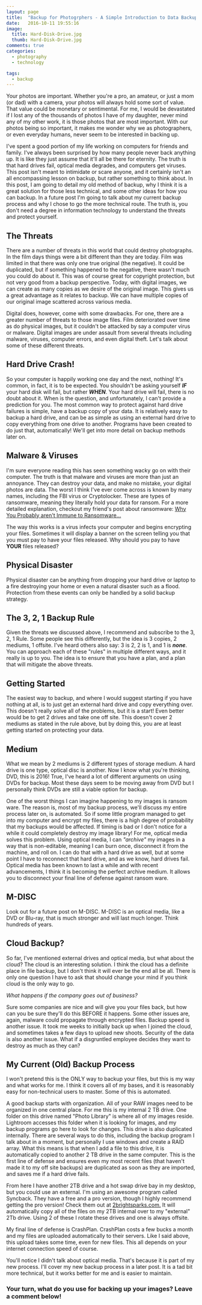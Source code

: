 ```yaml
---
layout: page
title:  "Backup for Photogrphers - A Simple Introduction to Data Backup"
date:   2016-10-11 19:55:16
image:
  title: Hard-Disk-Drive.jpg
  thumb: Hard-Disk-Drive.jpg
comments: true
categories:
  - photography
  - technology

tags:
  - backup
---
```



Your photos are important.  Whether you're a pro, an amateur, or just a mom (or dad) with a camera, your photos will always hold some sort of value.  That value could be monetary or sentimental.  For me, I would be devastated if I lost any of the thousands of photos I have of my daughter, never mind any of my other work,  it is those photos that are most important.  With our photos being so important, it makes me wonder why we as photographers, or even everyday humans, never seem to be interested in backing up.

I've spent a good portion of my life working on computers for friends and family.  I've always been surprised by how many people never back anything up.  It is like they just assume that it'll all be there for eternity.  The truth is that hard drives fail, optical media degrades, and computers get viruses.  This post isn't meant to intimidate or scare anyone, and it certainly isn't an all encompassing lesson on backup, but rather something to think about.  In this post, I am going to detail my old method of backup, why I think it is a great solution for those less technical, and some other ideas for how you can backup.  In a future post I'm going to talk about my current backup process and why I chose to go the more technical route.  The truth is, you don't need a degree in information technology to understand the threats and protect yourself.
<h2>The Threats</h2>
There are a number of threats in this world that could destroy photographs.  In the film days things were a bit different than they are today.  Film was limited in that there was only one true original (the negative).  It could be duplicated, but if something happened to the negative, there wasn't much you could do about it.  This was of course great for copyright protection, but not very good from a backup perspective.  Today, with digital images, we can create as many copies as we desire of the original image.  This gives us a great advantage as it relates to backup.  We can have multiple copies of our original image scattered across various media.

Digital does, however, come with some drawbacks.  For one, there are a greater number of threats to those image files.  Film deteriorated over time as do physical images, but it couldn't be attacked by say a computer virus or malware.  Digital images are under assault from several threats including malware, viruses, computer errors, and even digital theft.  Let's talk about some of these different threats.


<h2>Hard Drive Crash!</h2>
So your computer is happily working one day and the next, nothing!  It's common, in fact, it is to be expected.  You shouldn't be asking yourself <strong><em>IF</em></strong> your hard disk will fail, but rather <strong><em>WHEN</em></strong>.  Your hard drive will fail, there is no doubt about it.  When is the question, and unfortunately, I can't provide a prediction for you.  The most common way to protect against hard drive failures is simple, have a backup copy of your data.  It is relatively easy to backup a hard drive, and can be as simple as using an external hard drive to copy everything from one drive to another.  Programs have been created to do just that, automatically!  We'll get into more detail on backup methods later on.
<h2>Malware &amp; Viruses</h2>
I'm sure everyone reading this has seen something wacky go on with their computer.  The truth is that malware and viruses are more than just an annoyance.  They can destroy your data, and make no mistake, your digital photos are data.  The worst I think I've ever come across is known by many names, including the FBI virus or Cryptolocker.  These are types of ransomware, meaning they literally hold your data for ransom.  For a more detailed explanation, checkout my friend's post about ransomware: <a  href="http://www.infosecsecrets.com/2016/04/10/why-you-probably-arent-immune-to-ransomware-and-why-to-backup-your-data-right-now/" target="_blank">Why You Probably aren't Immune to Ransomware...</a>

The way this works is a virus infects your computer and begins encrypting your files.  Sometimes it will display a banner on the screen telling you that you must pay to have your files released.  Why should you pay to have <strong>YOUR</strong> files released?
<h2> Physical Disaster</h2>
Physical disaster can be anything from dropping your hard drive or laptop to a fire destroying your home or even a natural disaster such as a flood.  Protection from these events can only be handled by a solid backup strategy.
<h2>The 3, 2, 1 Backup Rule</h2>
Given the threats we discussed above, I recommend and subscribe to the 3, 2, 1 Rule.  Some people see this differently, but the idea is 3 copies, 2 mediums, 1 offsite.  I've heard others also say: 3 is 2, 2 is 1, and 1 is <strong><em>none</em></strong>.  You can approach each of these "rules" in multiple different ways, and it really is up to you.  The idea is to ensure that you have a plan, and a plan that will mitigate the above threats.
<h2>Getting Started</h2>
The easiest way to backup, and where I would suggest starting if you have nothing at all, is to just get an external hard drive and copy everything over.  This doesn't really solve all of the problems, but it is a start!  Even better would be to get 2 drives and take one off site.  This doesn't cover 2 mediums as stated in the rule above, but by doing this, you are at least getting started on protecting your data.
<h2>Medium</h2>
What we mean by 2 mediums is 2 different types of storage medium.  A hard drive is one type, optical disc is another.  Now I know what you're thinking, DVD, this is 2016!  True, I've heard a lot of different arguments on using DVDs for backup.  Most these days seem to be moving away from DVD but I personally think DVDs are still a viable option for backup.

One of the worst things I can imagine happening to my images is ransom ware.  The reason is, most of my backup process, we'll discuss my entire process later on, is automated.  So if some little program managed to get into my computer and encrypt my files, there is a high degree of probability that my backups would be affected.  If timing is bad or I don't notice for a while it could completely destroy my image library!  For me, optical media solves this problem.  Using optical media, I can <em>"archive"</em> my images in a way that is non-editable, meaning I can burn once, disconnect it from the machine, and roll on.  I can do that with a hard drive as well, but at some point I have to reconnect that hard drive, and as we know, hard drives fail.  Optical media has been known to last a while and with recent advancements, I think it is becoming the perfect archive medium.  It allows you to disconnect your final line of defense against ransom ware.
<h2>M-DISC</h2>
Look out for a future post on M-DISC.  M-DISC is an optical media, like a DVD or Blu-ray, that is much stronger and will last much longer.  Think hundreds of years.
<h2>Cloud Backup?</h2>
So far, I've mentioned external drives and optical media, but what about the cloud?  The cloud is an interesting solution.  I think the cloud has a definite place in file backup, but I don't think it will ever be the end all be all.  There is only one question I have to ask that should change your mind if you think cloud is the only way to go.

<em>What happens if the company goes out of business? </em>

Sure some companies are nice and will give you your files back, but how can you be sure they'll do this BEFORE it happens.  Some other issues are, again, malware could propagate through encrypted files.  Backup speed is another issue.  It took me weeks to initially back up when I joined the cloud, and sometimes takes a few days to upload new shoots.  Security of the data is also another issue.  What if a disgruntled employee decides they want to destroy as much as they can?
<h2>My Current (Old) Backup Process</h2>
I won't pretend this is the ONLY way to backup your files, but this is my way and what works for me.  I think it covers all of my bases, and it is reasonably easy for non-technical users to master.  Some of this is automated.

A good backup starts with organization.  All of your RAW images need to be organized in one central place.  For me this is my internal 2 TB drive.  One folder on this drive named "Photo Library" is where all of my images reside.  Lightroom accesses this folder when it is looking for images, and my backup programs go here to look for changes.  This drive is also duplicated internally.  There are several ways to do this, including the backup program I talk about in a moment, but personally I use windows and create a RAID array.  What this means is that when I add a file to this drive, it is automatically copied to another 2 TB drive in the same computer.  This is the first line of defense and ensures even my most recent files (that haven't made it to my off site backups) are duplicated as soon as they are imported, and saves me if a hard drive fails.

From here I have another 2TB drive and a hot swap drive bay in my desktop, but you could use an external.  I'm using an awesome program called Syncback.  They have a free and a pro version, though I highly recommend getting the pro version!  Check them out at <a href="http://www.2brightsparks.com" target="_blank">2brightsparks.com.</a>  It will automatically copy all of the files on my 2TB internal over to my "external" 2Tb drive.  Using 2 of these I rotate these drives and one is always offsite.

My final line of defense is CrashPlan.  CrashPlan costs a few bucks a month and my files are uploaded automatically to their servers.  Like I said above, this upload takes some time, even for new files.  This all depends on your internet connection speed of course.

You'll notice I didn't talk about optical media.  That's because it is part of my new process.  I'll cover my new backup process in a later post.  It is a tad bit more technical, but it works better for me and is easier to maintain.
<h3>Your turn, what do you use for backing up your images?  Leave a comment below!</h3>
